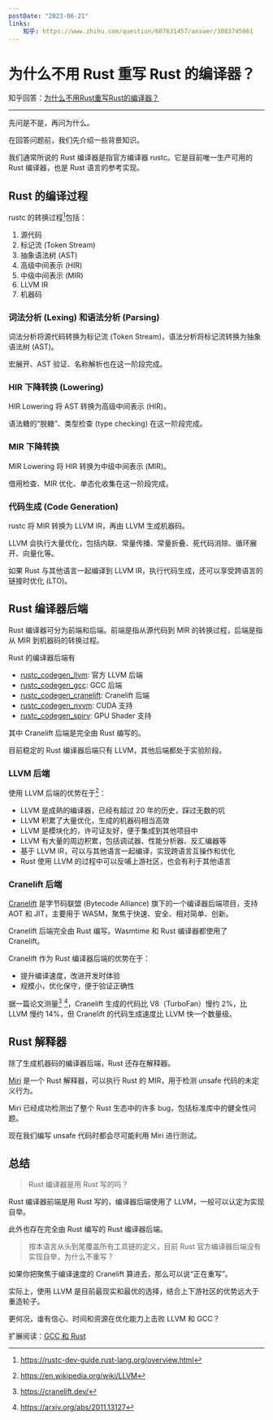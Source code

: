 ```yaml
---
postDate: "2023-06-21"
links:
    知乎: https://www.zhihu.com/question/607631457/answer/3083745061
---
```


# 为什么不用 Rust 重写 Rust 的编译器？

知乎回答：[为什么不用Rust重写Rust的编译器？](https://www.zhihu.com/question/607631457/answer/3083745061)

---

先问是不是，再问为什么。

在回答问题前，我们先介绍一些背景知识。

我们通常所说的 Rust 编译器是指官方编译器 rustc。它是目前唯一生产可用的 Rust 编译器，也是 Rust 语言的参考实现。

## Rust 的编译过程

rustc 的转换过程[^1]包括：

1. 源代码
2. 标记流 (Token Stream)
3. 抽象语法树 (AST)
4. 高级中间表示 (HIR)
5. 中级中间表示 (MIR)
6. LLVM IR
7. 机器码

### 词法分析 (Lexing) 和语法分析 (Parsing)

词法分析将源代码转换为标记流 (Token Stream)，语法分析将标记流转换为抽象语法树 (AST)。

宏展开、AST 验证、名称解析也在这一阶段完成。

###  HIR 下降转换 (Lowering)

HIR Lowering 将 AST 转换为高级中间表示 (HIR)。

语法糖的“脱糖”、类型检查 (type checking) 在这一阶段完成。

### MIR 下降转换

MIR Lowering 将 HIR 转换为中级中间表示 (MIR)。

借用检查、MIR 优化、单态化收集在这一阶段完成。

### 代码生成 (Code Generation)

rustc 将 MIR 转换为 LLVM IR，再由 LLVM 生成机器码。

LLVM 会执行大量优化，包括内联、常量传播、常量折叠、死代码消除、循环展开、向量化等。

如果 Rust 与其他语言一起编译到 LLVM IR，执行代码生成，还可以享受跨语言的链接时优化 (LTO)。

## Rust 编译器后端

Rust 编译器可分为前端和后端。前端是指从源代码到 MIR 的转换过程，后端是指从 MIR 到机器码的转换过程。

Rust 的编译器后端有

+ [rustc_codegen_llvm](https://github.com/rust-lang/rust/tree/master/compiler/rustc_codegen_llvm): 官方 LLVM 后端
+ [rustc_codegen_gcc](https://github.com/rust-lang/rustc_codegen_gcc): GCC 后端
+ [rustc_codegen_cranelift](https://github.com/bjorn3/rustc_codegen_cranelift): Cranelift 后端
+ [rustc_codegen_nvvm](https://github.com/Rust-GPU/Rust-CUDA#structure): CUDA 支持
+ [rustc_codegen_spirv](https://github.com/EmbarkStudios/rust-gpu): GPU Shader 支持

其中 Cranelift 后端是完全由 Rust 编写的。

目前稳定的 Rust 编译器后端只有 LLVM，其他后端都处于实验阶段。

### LLVM 后端

使用 LLVM 后端的优势在于[^2]：

+ LLVM 是成熟的编译器，已经有超过 20 年的历史，踩过无数的坑
+ LLVM 积累了大量优化，生成的机器码相当高效
+ LLVM 是模块化的，许可证友好，便于集成到其他项目中
+ LLVM 有大量的周边积累，包括调试器、性能分析器、反汇编器等
+ 基于 LLVM IR，可以与其他语言一起编译，实现跨语言互操作和优化
+ Rust 使用 LLVM 的过程中可以反哺上游社区，也会有利于其他语言

### Cranelift 后端

[Cranelift](https://github.com/bytecodealliance/wasmtime/tree/main/cranelift) 是字节码联盟 (Bytecode Alliance) 旗下的一个编译器后端项目，支持 AOT 和 JIT，主要用于 WASM，聚焦于快速、安全、相对简单、创新。

Cranelift 后端完全由 Rust 编写。Wasmtime 和 Rust 编译器都使用了 Cranelift。

Cranelift 作为 Rust 编译器后端的优势在于：
+ 提升编译速度，改进开发时体验
+ 规模小，优化保守，便于验证正确性

据一篇论文测量[^3] [^4]，Cranelift 生成的代码比 V8（TurboFan）慢约 2%，比 LLVM 慢约 14%，但 Cranelift 的代码生成速度比 LLVM 快一个数量级。

## Rust 解释器

除了生成机器码的编译器后端，Rust 还存在解释器。

[Miri](https://github.com/rust-lang/miri) 是一个 Rust 解释器，可以执行 Rust 的 MIR，用于检测 unsafe 代码的未定义行为。

Miri 已经成功检测出了整个 Rust 生态中的许多 bug，包括标准库中的健全性问题。

现在我们编写 unsafe 代码时都会尽可能利用 Miri 进行测试。

## 总结

> Rust 编译器是用 Rust 写的吗？

Rust 编译器前端是用 Rust 写的，编译器后端使用了 LLVM，一般可以认定为实现自举。

此外也存在完全由 Rust 编写的 Rust 编译器后端。

> 按本语言从头到尾覆盖所有工具链的定义，目前 Rust 官方编译器后端没有实现自举，为什么不重写？

如果你把聚焦于编译速度的 Cranelift 算进去，那么可以说“正在重写”。

实际上，使用 LLVM 是目前最现实和最优的选择，结合上下游社区的优势远大于重造轮子。

更何况，谁有信心、时间和资源在优化能力上击败 LLVM 和 GCC？

扩展阅读：[GCC 和 Rust](../../05/gcc-and-rust/index.md)

[^1]: https://rustc-dev-guide.rust-lang.org/overview.html
[^2]: https://en.wikipedia.org/wiki/LLVM
[^3]: https://cranelift.dev/
[^4]: https://arxiv.org/abs/2011.13127
